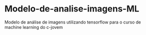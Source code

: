 # Modelo-de-analise-imagens-ML
Modelo de análise de imagens utilizando tensorflow para o curso de machine learning do c-jovem
